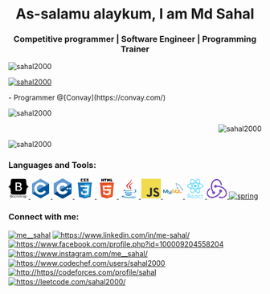 <!DOCTYPE html>
<html lang="en">
<head>
    <meta charset="UTF-8">
    <meta name="viewport" content="width=device-width, initial-scale=1.0">
    <title>Document</title>
</head>
<body>
    <h1 align="center">As-salamu alaykum, I am Md Sahal</h1>
<h3 align="center">Competitive programmer | Software Engineer | Programming Trainer</h3>
<p align="left"> <img src="https://komarev.com/ghpvc/?username=sahal2000&label=Profile%20views&color=0e75b6&style=flat" alt="sahal2000" /> </p>
<p align="left"> 
   <a href="https://github.com/ryo-ma/github-profile-trophy">
   <img src="https://github-profile-trophy.vercel.app/?username=sahal2000&theme=nord" alt="sahal2000" />
   </a>
</p>
<p>- Programmer @[Convay](https://convay.com/)</p>


  <div align="left">
        <p><img src="https://github-readme-stats.vercel.app/api/top-langs?username=sahal2000&show_icons=true&locale=en&layout=compact&theme=dark" alt="sahal2000" /></p>
    </div>
    <div align="right">
        <p>&nbsp;<img src="https://github-readme-stats.vercel.app/api?username=sahal2000&show_icons=true&locale=en&theme=dark" alt="sahal2000" /></p>
    </div>
    
  <p><img src="https://github-readme-streak-stats.herokuapp.com/?user=sahal2000&theme=dark" alt="sahal2000" /></p>

<h3 >Languages and Tools:</h3>
<p> <a href="https://getbootstrap.com" target="_blank" rel="noreferrer"> <img src="https://raw.githubusercontent.com/devicons/devicon/master/icons/bootstrap/bootstrap-plain-wordmark.svg" alt="bootstrap" width="40" height="40"/> </a> <a href="https://www.cprogramming.com/" target="_blank" rel="noreferrer"> <img src="https://raw.githubusercontent.com/devicons/devicon/master/icons/c/c-original.svg" alt="c" width="40" height="40"/> </a> <a href="https://www.w3schools.com/cpp/" target="_blank" rel="noreferrer"> <img src="https://raw.githubusercontent.com/devicons/devicon/master/icons/cplusplus/cplusplus-original.svg" alt="cplusplus" width="40" height="40"/> </a> <a href="https://www.w3schools.com/css/" target="_blank" rel="noreferrer"> <img src="https://raw.githubusercontent.com/devicons/devicon/master/icons/css3/css3-original-wordmark.svg" alt="css3" width="40" height="40"/> </a> <a href="https://www.w3.org/html/" target="_blank" rel="noreferrer"> <img src="https://raw.githubusercontent.com/devicons/devicon/master/icons/html5/html5-original-wordmark.svg" alt="html5" width="40" height="40"/> </a> <a href="https://www.java.com" target="_blank" rel="noreferrer"> <img src="https://raw.githubusercontent.com/devicons/devicon/master/icons/java/java-original.svg" alt="java" width="40" height="40"/> </a> <a href="https://developer.mozilla.org/en-US/docs/Web/JavaScript" target="_blank" rel="noreferrer"> <img src="https://raw.githubusercontent.com/devicons/devicon/master/icons/javascript/javascript-original.svg" alt="javascript" width="40" height="40"/> </a> <a href="https://www.mysql.com/" target="_blank" rel="noreferrer"> <img src="https://raw.githubusercontent.com/devicons/devicon/master/icons/mysql/mysql-original-wordmark.svg" alt="mysql" width="40" height="40"/> </a> <a href="https://reactjs.org/" target="_blank" rel="noreferrer"> <img src="https://raw.githubusercontent.com/devicons/devicon/master/icons/react/react-original-wordmark.svg" alt="react" width="40" height="40"/> </a> <a href="https://redux.js.org" target="_blank" rel="noreferrer"> <img src="https://raw.githubusercontent.com/devicons/devicon/master/icons/redux/redux-original.svg" alt="redux" width="40" height="40"/> </a> <a href="https://spring.io/" target="_blank" rel="noreferrer"> <img src="https://www.vectorlogo.zone/logos/springio/springio-icon.svg" alt="spring" width="40" height="40"/> </a> </p>


<h3>Connect with me:</h3>
<p>
   <a href="https://twitter.com/me__sahal" target="blank"><img align="center" src="https://raw.githubusercontent.com/rahuldkjain/github-profile-readme-generator/master/src/images/icons/Social/twitter.svg" alt="me__sahal" height="30" width="40" /></a>
   <a href="https://linkedin.com/in/https://www.linkedin.com/in/me-sahal/" target="blank"><img align="center" src="https://raw.githubusercontent.com/rahuldkjain/github-profile-readme-generator/master/src/images/icons/Social/linked-in-alt.svg" alt="https://www.linkedin.com/in/me-sahal/" height="30" width="40" /></a>
   <a href="https://fb.com/https://www.facebook.com/profile.php?id=100009204558204" target="blank"><img align="center" src="https://raw.githubusercontent.com/rahuldkjain/github-profile-readme-generator/master/src/images/icons/Social/facebook.svg" alt="https://www.facebook.com/profile.php?id=100009204558204" height="30" width="40" /></a>
   <a href="https://instagram.com/https://www.instagram.com/me__sahal/" target="blank"><img align="center" src="https://raw.githubusercontent.com/rahuldkjain/github-profile-readme-generator/master/src/images/icons/Social/instagram.svg" alt="https://www.instagram.com/me__sahal/" height="30" width="40" /></a>
   <a href="https://www.codechef.com/users/https://www.codechef.com/users/sahal2000" target="blank"><img align="center" src="https://cdn.jsdelivr.net/npm/simple-icons@3.1.0/icons/codechef.svg" alt="https://www.codechef.com/users/sahal2000" height="30" width="40" /></a>
   <a href="https://codeforces.com/profile/http://https//codeforces.com/profile/sahal" target="blank"><img align="center" src="https://raw.githubusercontent.com/rahuldkjain/github-profile-readme-generator/master/src/images/icons/Social/codeforces.svg" alt="http://https//codeforces.com/profile/sahal" height="30" width="40" /></a>
   <a href="https://www.leetcode.com/https://leetcode.com/sahal2000/" target="blank"><img align="center" src="https://raw.githubusercontent.com/rahuldkjain/github-profile-readme-generator/master/src/images/icons/Social/leet-code.svg" alt="https://leetcode.com/sahal2000/" height="30" width="40" /></a>
</p>

</body>
</html>
